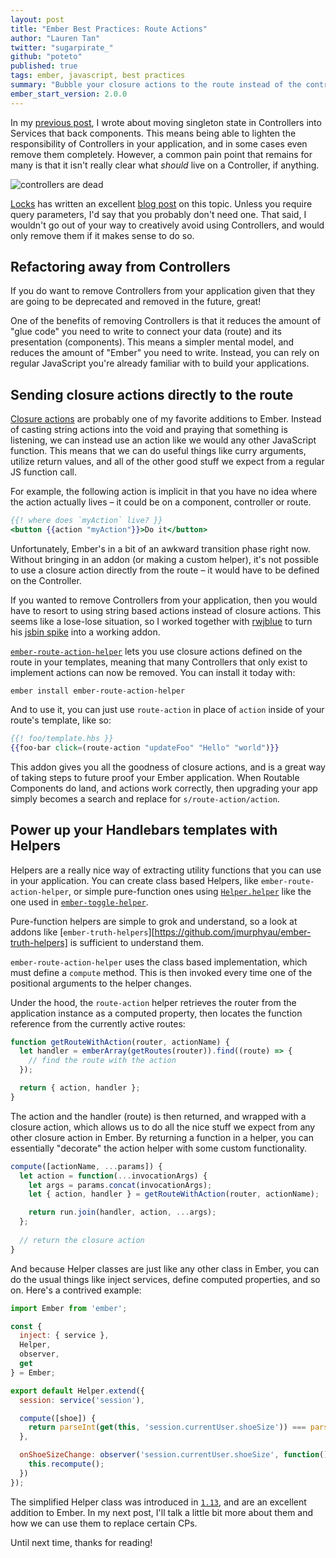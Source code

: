 ```yaml
---
layout: post
title: "Ember Best Practices: Route Actions"
author: "Lauren Tan"
twitter: "sugarpirate_"
github: "poteto"
published: true
tags: ember, javascript, best practices
summary: "Bubble your closure actions to the route instead of the controller."
ember_start_version: 2.0.0
---
```


In my [previous post][previous-post], I wrote about moving singleton state in Controllers into Services that back components. This means being able to lighten the responsibility of Controllers in your application, and in some cases even remove them completely. However, a common pain point that remains for many is that it isn't really clear what _should_ live on a Controller, if anything. 

![controllers are dead](https://i.imgur.com/TgmUDac.png)

[Locks][locks] has written an excellent [blog post][controllers-are-dead] on this topic. Unless you require query parameters, I'd say that you probably don't need one. That said, I wouldn't go out of your way to creatively avoid using Controllers, and would only remove them if it makes sense to do so.

## Refactoring away from Controllers

If you do want to remove Controllers from your application given that they are going to be deprecated and removed in the future, great! 

One of the benefits of removing Controllers is that it reduces the amount of "glue code" you need to write to connect your data (route) and its presentation (components). This means a simpler mental model, and reduces the amount of "Ember" you need to write. Instead, you can rely on regular JavaScript you're already familiar with to build your applications.

## Sending closure actions directly to the route

[Closure actions][closure-actions] are probably one of my favorite additions to Ember. Instead of casting string actions into the void and praying that something is listening, we can instead use an action like we would any other JavaScript function. This means that we can do useful things like curry arguments, utilize return values, and all of the other good stuff we expect from a regular JS function call. 

For example, the following action is implicit in that you have no idea where the action actually lives – it could be on a component, controller or route.

```hbs
{{! where does `myAction` live? }}
<button {{action "myAction"}}>Do it</button>
```

Unfortunately, Ember's in a bit of an awkward transition phase right now. Without bringing in an addon (or making a custom helper), it's not possible to use a closure action directly from the route – it would have to be defined on the Controller. 

If you wanted to remove Controllers from your application, then you would have to resort to using string based actions instead of closure actions. This seems like a lose-lose situation, so I worked together with [rwjblue][rwjblue] to turn his [jsbin spike][jsbin] into a working addon.

[`ember-route-action-helper`][ember-route-action-helper] lets you use closure actions defined on the route in your templates, meaning that many Controllers that only exist to implement actions can now be removed. You can install it today with:

```
ember install ember-route-action-helper
```

And to use it, you can just use `route-action` in place of `action` inside of your route's template, like so:

```hbs
{{! foo/template.hbs }}
{{foo-bar click=(route-action "updateFoo" "Hello" "world")}}
```

This addon gives you all the goodness of closure actions, and is a great way of taking steps to future proof your Ember application. When Routable Components do land, and actions work correctly, then upgrading your app simply becomes a search and replace for `s/route-action/action`.

## Power up your Handlebars templates with Helpers

Helpers are a really nice way of extracting utility functions that you can use in your application. You can create class based Helpers, like `ember-route-action-helper`, or simple pure-function ones using [`Helper.helper`][helper-helper] like the one used in [`ember-toggle-helper`][ember-toggle-helper]. 

Pure-function helpers are simple to grok and understand, so a look at addons like [`ember-truth-helpers`][https://github.com/jmurphyau/ember-truth-helpers] is sufficient to understand them.

`ember-route-action-helper` uses the class based implementation, which must define a `compute` method. This is then invoked every time one of the positional arguments to the helper changes. 

Under the hood, the `route-action` helper retrieves the router from the application instance as a computed property, then locates the function reference from the currently active routes:

```js
function getRouteWithAction(router, actionName) {
  let handler = emberArray(getRoutes(router)).find((route) => {
    // find the route with the action
  });

  return { action, handler };
}
```

The action and the handler (route) is then returned, and wrapped with a closure action, which allows us to do all the nice stuff we expect from any other closure action in Ember. By returning a function in a helper, you can essentially "decorate" the action helper with some custom functionality.

```js
compute([actionName, ...params]) {
  let action = function(...invocationArgs) {
    let args = params.concat(invocationArgs);
    let { action, handler } = getRouteWithAction(router, actionName);

    return run.join(handler, action, ...args);
  };
  
  // return the closure action
}
```

And because Helper classes are just like any other class in Ember, you can do the usual things like inject services, define computed properties, and so on. Here's a contrived example:

```js
import Ember from 'ember';

const {
  inject: { service },
  Helper,
  observer,
  get
} = Ember;

export default Helper.extend({
  session: service('session'),

  compute([shoe]) {
    return parseInt(get(this, 'session.currentUser.shoeSize')) === parseInt(get(shoe, 'size'));
  },

  onShoeSizeChange: observer('session.currentUser.shoeSize', function() {
    this.recompute();
  })
});
```

The simplified Helper class was introduced in [`1.13`][helper-introduced], and are an excellent addition to Ember. In my next post, I'll talk a little bit more about them and how we can use them to replace certain CPs.

Until next time, thanks for reading!

[closure-actions]: https://dockyard.com/blog/2015/10/29/ember-best-practice-stop-bubbling-and-use-closure-actions
[controllers-are-dead]: https://locks.svbtle.com/controllers-are-dead-long-life-controllers
[ember-route-action-helper]: https://github.com/dockyard/ember-route-action-helper
[ember-toggle-helper]: https://github.com/poteto/ember-toggle-helper
[helper-helper]: http://emberjs.com/api/classes/Ember.Helper.html#method_helper
[helper-introduced]: http://emberjs.com/blog/2015/06/12/ember-1-13-0-released.html#toc_new-ember-js-helper-api
[jsbin]: http://jsbin.com/jipani/edit?html,js,output
[locks]: https://twitter.com/locks
[previous-post]: https://dockyard.com/blog/2015/12/07/best-practices-service-backed-components
[rwjblue]: https://twitter.com/rwjblue
